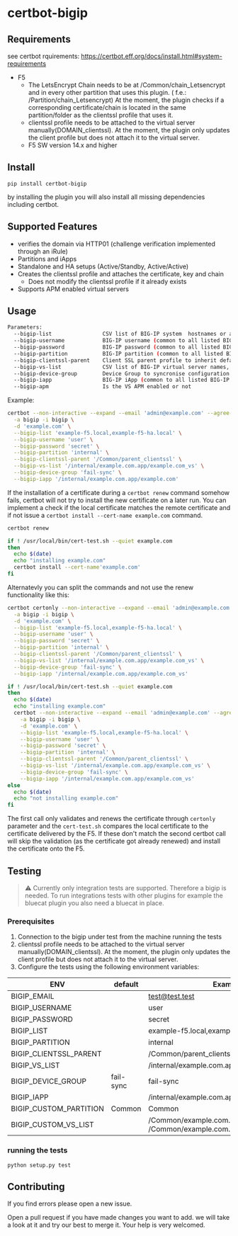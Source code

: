 # certbot-bigip

## Requirements

see certbot rquirements: <https://certbot.eff.org/docs/install.html#system-requirements>

* F5
  * The LetsEncrypt Chain needs to be at /Common/chain_Letsencrypt and in every other partition that uses this plugin. ( f.e.: /Partition/chain_Letsencrypt)
      At the moment, the plugin checks if a corresponding certificate/chain is located in the same partition/folder as the clientssl profile that uses it.
  * clientssl profile needs to be attached to the virtual server manually(DOMAIN_clientssl). At the moment, the plugin only updates the client profile but does not attach it to the virtual server.
  * F5 SW version 14.x and higher

## Install

`pip install certbot-bigip`

by installing the plugin you will also install all missing dependencies including certbot.

## Supported Features

* verifies the domain via HTTP01 (challenge verification implemented through an iRule)
* Partitions and iApps
* Standalone and HA setups (Active/Standby, Active/Active)
* Creates the clientssl profile and attaches the certificate, key and chain
  * Does not modify the clientssl profile if it already exists
* Supports APM enabled virtual servers

## Usage

```bash
Parameters:
  --bigip-list                CSV list of BIG-IP system  hostnames or addresses, all have to be in the same cluster
  --bigip-username            BIG-IP username (common to all listed BIG-IP systems)
  --bigip-password            BIG-IP password (common to all listed BIG-IP systems)
  --bigip-partition           BIG-IP partition (common to all listed BIG-IP systems)
  --bigip-clientssl-parent    Client SSL parent profile to inherit default values from
  --bigip-vs-list             CSV list of BIG-IP virtual server names, optionally including partition
  --bigip-device-group        Device Group to syncronise configuration
  --bigip-iapp                BIG-IP iApp (common to all listed BIG-IP systems)
  --bigip-apm                 Is the VS APM enabled or not
```

Example:

```bash
certbot --non-interactive --expand --email 'admin@example.com' --agree-tos \
  -a bigip -i bigip \
  -d 'example.com' \
  --bigip-list 'example-f5.local,example-f5-ha.local' \
  --bigip-username 'user' \
  --bigip-password 'secret' \
  --bigip-partition 'internal' \
  --bigip-clientssl-parent '/Common/parent_clientssl' \
  --bigip-vs-list '/internal/example.com.app/example.com_vs' \
  --bigip-device-group 'fail-sync' \
  --bigip-iapp '/internal/example.com.app/example.com'
```

If the installation of a certificate during a ```certbot renew``` command somehow fails, certbot will not try to install the new certificate on a later run.
You can implement a check if the local certificate matches the remote certificate and if not issue a ```certbot install --cert-name example.com``` command.

```bash
certbot renew 

if ! /usr/local/bin/cert-test.sh --quiet example.com
then
  echo $(date)
  echo "installing example.com"
  certbot install --cert-name'example.com' 
fi
```

Alternatevly you can split the commands and not use the renew functionality like this:

```bash
certbot certonly --non-interactive --expand --email 'admin@example.com' --agree-tos \
  -a bigip -i bigip \
  -d 'example.com' \
  --bigip-list 'example-f5.local,example-f5-ha.local' \
  --bigip-username 'user' \
  --bigip-password 'secret' \
  --bigip-partition 'internal' \
  --bigip-clientssl-parent '/Common/parent_clientssl' \
  --bigip-vs-list '/internal/example.com.app/example.com_vs' \
  --bigip-device-group 'fail-sync' \
  --bigip-iapp '/internal/example.com.app/example.com_vs'

if ! /usr/local/bin/cert-test.sh --quiet example.com
then
  echo $(date)
  echo "installing example.com"
  certbot --non-interactive --expand --email 'admin@example.com' --agree-tos \
    -a bigip -i bigip \
    -d 'example.com' \
    --bigip-list 'example-f5.local,example-f5-ha.local' \
    --bigip-username 'user' \
    --bigip-password 'secret' \
    --bigip-partition 'internal' \
    --bigip-clientssl-parent '/Common/parent_clientssl' \
    --bigip-vs-list '/internal/example.com.app/example.com_vs' \
    --bigip-device-group 'fail-sync' \
    --bigip-iapp '/internal/example.com.app/example.com_vs'
else
  echo $(date)
  echo "not installing example.com"
fi
```

The first call only validates and renews the certificate through ```certonly``` parameter and the ```cert-test.sh``` compares the local certificate to the certificate delivered by the F5. If these don't match the second certbot call will skip the validation (as the certificate got already renewed) and install the certificate onto the F5.

## Testing

> :warning: Currently only integration tests are supported. Therefore a bigip is needed. To run integrations tests with other plugins for example the bluecat plugin you also need a bluecat in place.

### Prerequisites

1. Connection to the bigip under test from the machine running the tests
2. clientssl profile needs to be attached to the virtual server manually(DOMAIN_clientssl). At the moment, the plugin only updates the client profile but does not attach it to the virtual server.
3. Configure the tests using the following environment variables:

| ENV                    | default   | Example                                                      |
| ---------------------- | --------- | ------------------------------------------------------------ |
| BIGIP_EMAIL            |           | test@test.test                                               |
| BIGIP_USERNAME         |           | user                                                         |
| BIGIP_PASSWORD         |           | secret                                                       |
| BIGIP_LIST             |           | example-f5.local,example-f5-ha.local                         |
| BIGIP_PARTITION        |           | internal                                                     |
| BIGIP_CLIENTSSL_PARENT |           | /Common/parent_clientssl                                     |
| BIGIP_VS_LIST          |           | /internal/example.com.app/example.com_vs                     |
| BIGIP_DEVICE_GROUP     | fail-sync | fail-sync                                                    |
| BIGIP_IAPP             |           | /internal/example.com.app/example.com                        |
| BIGIP_CUSTOM_PARTITION | Common    | Common                                                       |
| BIGIP_CUSTOM_VS_LIST   |           | /Common/example.com.app/example1.com_vs, /Common/example.com.app/example2.com_vs |

### running the tests

`python setup.py test`

## Contributing

If you find errors please open a new issue.

Open a pull request if you have made changes you want to add. we will take a look at it and try our best to merge it. Your help is very welcomed.
